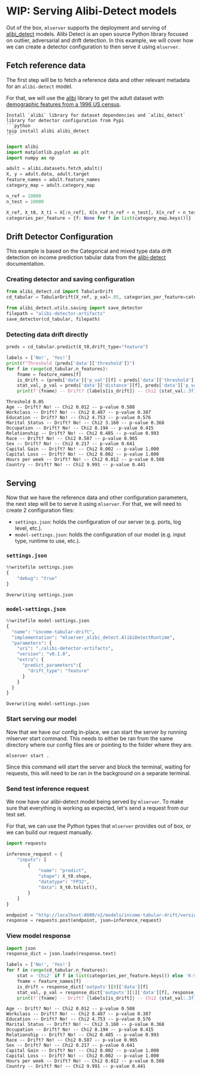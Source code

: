 # WIP: Serving Alibi-Detect models

Out of the box, `mlserver` supports the deployment and serving of [alibi_detect](https://docs.seldon.io/projects/alibi-detect/en/latest/index.html) models. Alibi Detect is an open source Python library focused on outlier, adversarial and drift detection. In this example, we will cover how we can create a detector configuration to then serve it using `mlserver`.

## Fetch reference data

The first step will be to fetch a reference data and other relevant metadata for an `alibi-detect` model.

For that, we will use the [alibi](https://github.com/SeldonIO/alibi) library to get the adult dataset with [demographic features from a 1996 US census](https://archive.ics.uci.edu/ml/datasets/census+income).

````{note}
Install `alibi` library for dataset dependencies and `alibi_detect` library for detector configuration from Pypi
```python
!pip install alibi alibi_detect
```
````

```python
import alibi
import matplotlib.pyplot as plt
import numpy as np
```

```python
adult = alibi.datasets.fetch_adult()
X, y = adult.data, adult.target
feature_names = adult.feature_names
category_map = adult.category_map
```

```python
n_ref = 10000
n_test = 10000

X_ref, X_t0, X_t1 = X[:n_ref], X[n_ref:n_ref + n_test], X[n_ref + n_test:n_ref + 2 * n_test]
categories_per_feature = {f: None for f in list(category_map.keys())}
```

## Drift Detector Configuration

This example is based on the Categorical and mixed type data drift detection on income prediction tabular data from the [alibi-detect](https://docs.seldon.io/projects/alibi-detect/en/latest/examples/cd_chi2ks_adult.html) documentation.

### Creating detector and saving configuration

```python
from alibi_detect.cd import TabularDrift
cd_tabular = TabularDrift(X_ref, p_val=.05, categories_per_feature=categories_per_feature)
```

```python
from alibi_detect.utils.saving import save_detector
filepath = "alibi-detector-artifacts"
save_detector(cd_tabular, filepath)
```

### Detecting data drift directly

```python
preds = cd_tabular.predict(X_t0,drift_type="feature")

labels = ['No!', 'Yes!']
print(f"Threshold {preds['data']['threshold']}")
for f in range(cd_tabular.n_features):
    fname = feature_names[f]
    is_drift = (preds['data']['p_val'][f] < preds['data']['threshold']).astype(int)
    stat_val, p_val = preds['data']['distance'][f], preds['data']['p_val'][f]
    print(f'{fname} -- Drift? {labels[is_drift]} -- Chi2 {stat_val:.3f} -- p-value {p_val:.3f}')
```

    Threshold 0.05
    Age -- Drift? No! -- Chi2 0.012 -- p-value 0.508
    Workclass -- Drift? No! -- Chi2 8.487 -- p-value 0.387
    Education -- Drift? No! -- Chi2 4.753 -- p-value 0.576
    Marital Status -- Drift? No! -- Chi2 3.160 -- p-value 0.368
    Occupation -- Drift? No! -- Chi2 8.194 -- p-value 0.415
    Relationship -- Drift? No! -- Chi2 0.485 -- p-value 0.993
    Race -- Drift? No! -- Chi2 0.587 -- p-value 0.965
    Sex -- Drift? No! -- Chi2 0.217 -- p-value 0.641
    Capital Gain -- Drift? No! -- Chi2 0.002 -- p-value 1.000
    Capital Loss -- Drift? No! -- Chi2 0.002 -- p-value 1.000
    Hours per week -- Drift? No! -- Chi2 0.012 -- p-value 0.508
    Country -- Drift? No! -- Chi2 9.991 -- p-value 0.441

## Serving

Now that we have the reference data and other configuration parameters, the next step will be to serve it using `mlserver`.
For that, we will need to create 2 configuration files:

- `settings.json`: holds the configuration of our server (e.g. ports, log level, etc.).
- `model-settings.json`: holds the configuration of our model (e.g. input type, runtime to use, etc.).

### `settings.json`

```python
%%writefile settings.json
{
    "debug": "true"
}
```

    Overwriting settings.json

### `model-settings.json`

```python
%%writefile model-settings.json
{
  "name": "income-tabular-drift",
  "implementation": "mlserver_alibi_detect.AlibiDetectRuntime",
  "parameters": {
    "uri": "./alibi-detector-artifacts",
    "version": "v0.1.0",
    "extra": {
      "predict_parameters":{
        "drift_type": "feature"
      }
    }
  }
}
```

    Overwriting model-settings.json

### Start serving our model

Now that we have our config in-place, we can start the server by running mlserver start command. This needs to either be ran from the same directory where our config files are or pointing to the folder where they are.

```shell
mlserver start .
```

Since this command will start the server and block the terminal, waiting for requests, this will need to be ran in the background on a separate terminal.

### Send test inference request

We now have our alibi-detect model being served by `mlserver`. To make sure that everything is working as expected, let's send a request from our test set.

For that, we can use the Python types that `mlserver` provides out of box, or we can build our request manually.

```python
import requests

inference_request = {
    "inputs": [
        {
            "name": "predict",
            "shape": X_t0.shape,
            "datatype": "FP32",
            "data": X_t0.tolist(),
        }
    ]
}

endpoint = "http://localhost:8080/v2/models/income-tabular-drift/versions/v0.1.0/infer"
response = requests.post(endpoint, json=inference_request)
```

### View model response

```python
import json
response_dict = json.loads(response.text)

labels = ['No!', 'Yes!']
for f in range(cd_tabular.n_features):
    stat = 'Chi2' if f in list(categories_per_feature.keys()) else 'K-S'
    fname = feature_names[f]
    is_drift = response_dict['outputs'][0]['data'][f]
    stat_val, p_val = response_dict['outputs'][1]['data'][f], response_dict['outputs'][2]['data'][f]
    print(f'{fname} -- Drift? {labels[is_drift]} -- Chi2 {stat_val:.3f} -- p-value {p_val:.3f}')
```

    Age -- Drift? No! -- Chi2 0.012 -- p-value 0.508
    Workclass -- Drift? No! -- Chi2 8.487 -- p-value 0.387
    Education -- Drift? No! -- Chi2 4.753 -- p-value 0.576
    Marital Status -- Drift? No! -- Chi2 3.160 -- p-value 0.368
    Occupation -- Drift? No! -- Chi2 8.194 -- p-value 0.415
    Relationship -- Drift? No! -- Chi2 0.485 -- p-value 0.993
    Race -- Drift? No! -- Chi2 0.587 -- p-value 0.965
    Sex -- Drift? No! -- Chi2 0.217 -- p-value 0.641
    Capital Gain -- Drift? No! -- Chi2 0.002 -- p-value 1.000
    Capital Loss -- Drift? No! -- Chi2 0.002 -- p-value 1.000
    Hours per week -- Drift? No! -- Chi2 0.012 -- p-value 0.508
    Country -- Drift? No! -- Chi2 9.991 -- p-value 0.441
